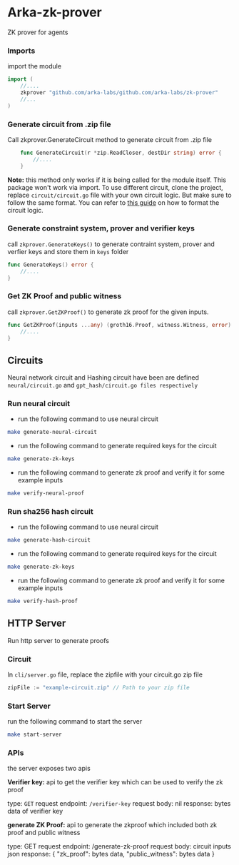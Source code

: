 # Arka-zk-prover

ZK prover for agents

### Imports
import the module
```go
import (
    //....
    zkprover "github.com/arka-labs/github.com/arka-labs/zk-prover"
    //...
)
```

### Generate circuit from .zip file
Call zkprover.GenerateCircuit method to generate circuit from .zip file 
```go
    func GenerateCircuit(r *zip.ReadCloser, destDir string) error {
        //....
    }
```

**Note:** this method only works if it is being called for the module itself. This package won't work via import.
To use different circuit, clone the project, replace `circuit/circuit.go` file with your own circuit logic. But make sure to follow the same format. You can refer to [this guide](./docs/01_circuit.md) on how to format the circuit logic.

### Generate constraint system, prover and verifier keys
call `zkprover.GenerateKeys()` to generate contraint system, prover and verfier keys and store them in `keys` folder

```go
func GenerateKeys() error {
    //....
}
```

### Get ZK Proof and public witness
call `zkprover.GetZKProof()` to generate zk proof for the given inputs.

```go
func GetZKProof(inputs ...any) (groth16.Proof, witness.Witness, error) {
    //....
}
```

## Circuits
Neural network circuit and Hashing circuit have been are defined `neural/circuit.go` and `gpt_hash/circuit.go files respectively`

### Run neural circuit
- run the following command to use neural circuit
```sh
make generate-neural-circuit
```
- run the following command to generate required keys for the circuit
```sh
make generate-zk-keys
```
- run the following command to generate zk proof and verify it for some example inputs
```sh
make verify-neural-proof
```

### Run sha256 hash circuit
- run the following command to use neural circuit
```sh
make generate-hash-circuit
```
- run the following command to generate required keys for the circuit
```sh
make generate-zk-keys
```
- run the following command to generate zk proof and verify it for some example inputs
```sh
make verify-hash-proof
```


## HTTP Server
Run http server to generate proofs

### Circuit
In `cli/server.go` file, replace the zipfile with your circuit.go zip file
```go
zipFile := "example-circuit.zip" // Path to your zip file
```

### Start Server
run the following command to start the server
```sh
make start-server
```

### APIs
the server exposes two apis

**Verifier key:** api to get the verifier key which can be used to verify the zk proof

type: `GET` request
endpoint: `/verifier-key`
request body: nil
response: bytes data of verifier key

**generate ZK Proof:** api to generate the zkproof which included both zk proof and public witness

type: GET request
endpoint: /generate-zk-proof
request body: circuit inputs json
response: {
    "zk_proof": bytes data,
    "public_witness": bytes data
}

